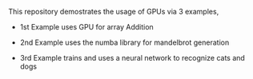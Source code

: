 This repository demostrates the usage of GPUs via 3 examples,

- 1st Example uses GPU for array Addition

- 2nd Example uses the numba library for mandelbrot generation

- 3rd Example trains and uses a neural network to recognize cats and dogs
